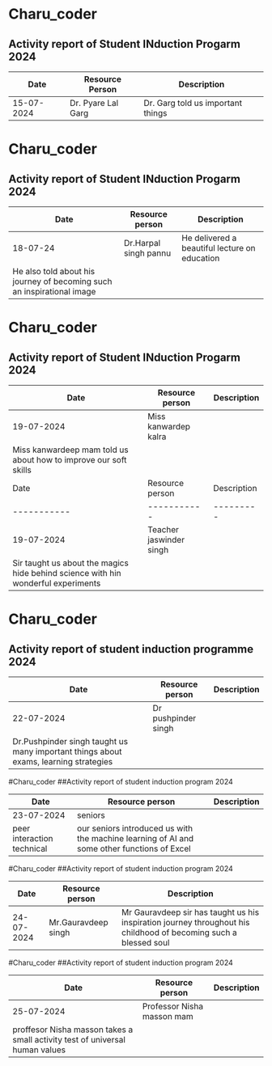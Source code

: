 # Charu_coder 
## Activity report of Student INduction Progarm 2024
| Date | Resource Person | Description |
| ----------- | ----------- |----------|
| 15-07-2024 | Dr. Pyare Lal Garg |Dr. Garg told us important things|

# Charu_coder 
## Activity report of Student INduction Progarm 2024
|Date | Resource person    |Description |
| ----------- | ----------- |-----------|
| 18-07-24 | Dr.Harpal singh pannu|He delivered a beautiful lecture on education|
| He also told about his journey of becoming such an inspirational image | 

# Charu_coder 
## Activity report of Student INduction Progarm 2024
| Date  | Resource person|Description|
| ----------- | ----------- |----------|
| 19-07-2024 | Miss kanwardep kalra|
| Miss kanwardeep mam told us about how to improve our soft skills |
| Date | Resource person|Description|
| ----------- | ----------- |---------|
| 19-07-2024|Teacher jaswinder singh |
| Sir taught us about the magics hide behind science with hin wonderful experiments|

# Charu_coder
## Activity report of student induction programme 2024

| Date | Resource person |Description |
| ----------- | ----------- |-----------|
| 22-07-2024 | Dr pushpinder singh|
| Dr.Pushpinder singh taught us many important things about exams, learning strategies| 

#Charu_coder
##Activity report of student induction program 2024

| Date | Resource person|Description|
| ----------- | ----------- |---------|
| 23-07-2024 | seniors |
| peer interaction technical| our seniors introduced us with the machine learning of AI and some other functions of Excel |


#Charu_coder
##Activity report of student induction program 2024

|Date| Resource person|Description |
| ----------- | ----------- |----------|
| 24-07-2024 | Mr.Gauravdeep singh|Mr Gauravdeep sir has taught us his inspiration journey throughout his childhood of becoming such a blessed soul|

#Charu_coder
##Activity report of student induction program 2024

| Date | Resource person|Description |
| ----------- | ----------- |----------|
| 25-07-2024 | Professor Nisha masson mam|
| proffesor Nisha masson takes a small activity test of universal human values|  